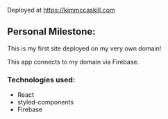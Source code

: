 Deployed at https://kimmccaskill.com

## Personal Milestone:
This is my first site deployed on my very own domain! 

This app connects to my domain via Firebase.

### Technologies used:
- React
- styled-components
- Firebase
